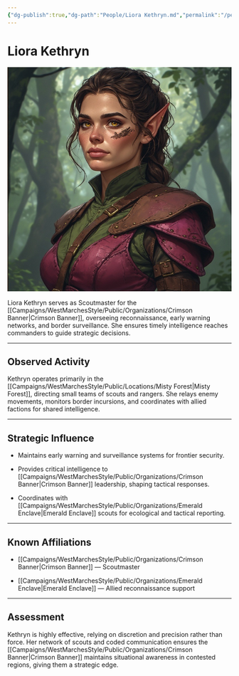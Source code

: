 ```yaml
---
{"dg-publish":true,"dg-path":"People/Liora Kethryn.md","permalink":"/people/liora-kethryn/","tags":["NPC","CrimsonBanner"],"dgShowFileTree":true}
---
```


# **Liora Kethryn**

![Liora_Kethryn.jpg](/img/user/_assets/WestMarchesStyle/NPC%20Portraits/Liora_Kethryn.jpg)

Liora Kethryn serves as Scoutmaster for the [[Campaigns/WestMarchesStyle/Public/Organizations/Crimson Banner\|Crimson Banner]], overseeing reconnaissance, early warning networks, and border surveillance. She ensures timely intelligence reaches commanders to guide strategic decisions.

---

## Observed Activity

Kethryn operates primarily in the [[Campaigns/WestMarchesStyle/Public/Locations/Misty Forest\|Misty Forest]], directing small teams of scouts and rangers. She relays enemy movements, monitors border incursions, and coordinates with allied factions for shared intelligence.

---

## Strategic Influence

- Maintains early warning and surveillance systems for frontier security.
    
- Provides critical intelligence to [[Campaigns/WestMarchesStyle/Public/Organizations/Crimson Banner\|Crimson Banner]] leadership, shaping tactical responses.
    
- Coordinates with [[Campaigns/WestMarchesStyle/Public/Organizations/Emerald Enclave\|Emerald Enclave]] scouts for ecological and tactical reporting.
    

---

## Known Affiliations

- [[Campaigns/WestMarchesStyle/Public/Organizations/Crimson Banner\|Crimson Banner]] — Scoutmaster
    
- [[Campaigns/WestMarchesStyle/Public/Organizations/Emerald Enclave\|Emerald Enclave]] — Allied reconnaissance support
    

---

## Assessment

Kethryn is highly effective, relying on discretion and precision rather than force. Her network of scouts and coded communication ensures the [[Campaigns/WestMarchesStyle/Public/Organizations/Crimson Banner\|Crimson Banner]] maintains situational awareness in contested regions, giving them a strategic edge.